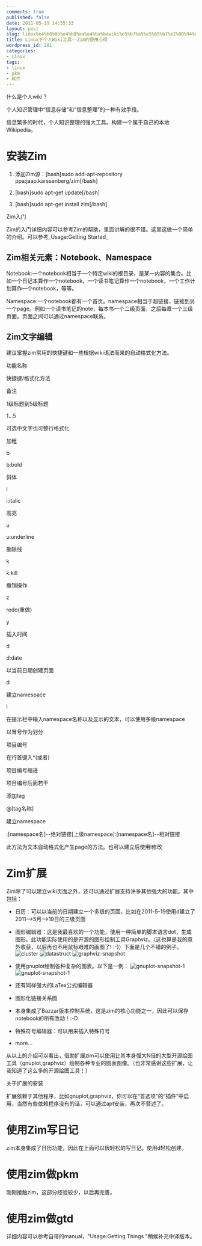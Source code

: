 ```yaml
---
comments: true
published: false
date: 2011-05-19 14:55:33
layout: post
slug: linux%e4%b8%8b%e4%b8%aa%e4%ba%bawiki%e5%b7%a5%e5%85%b7%e2%80%94%e2%80%94zim%e7%9a%84%e4%bd%bf%e7%94%a8%e5%bf%83%e5%be%97
title: Linux下个人Wiki工具——Zim的使用心得
wordpress_id: 281
categories:
- Linux
tags:
- linux
- pkm
- 软件
---
```


什么是个人wiki？

个人知识管理中“信息存储”和“信息整理”的一种有效手段。

信息繁多的时代，个人知识整理的强大工具。构建一个属于自己的本地Wikipedia。
<!-- more -->


# 安装Zim





	
  1. 添加Zim源：[bash]sudo add-apt-repository ppa:jaap.karssenberg/zim[/bash]

	
  2. [bash]sudo apt-get update[/bash]

	
  3. [bash]sudo apt-get install zim[/bash]




Zim入门

Zim的入门详细内容可以参考Zim的帮助，里面讲解的很不错。这里这做一个简单的介绍。可以参考_Usage:Getting Started_


## Zim相关元素：Notebook、Namespace


Notebook:一个notebook相当于一个特定wiki的根目录，是某一内容的集合。比如一个日记本算作一个notebook，一个读书笔记算作一个notebook，一个工作计划算作一个notebook，等等。

Namespace:一个notebook都有一个首页。namespace相当于超链接，链接到另一个page。例如一个读书笔记的note，每本书一个二级页面，之后每章一个三级页面。页面之间可以通过namespace联系。


## Zim文字编辑


建议掌握zim常用的快捷键和一些根据wiki语法而来的自动格式化方法。








功能名称


快捷键/格式化方法


备注






1级标题到5级标题


<Ctrl>1...<Ctrl>5


可选中文字也可整行格式化






加粗


<Ctrl>b


b:bold






斜体


<Ctrl>i


i:italic






高亮


<Ctrl>u


u:underline






删除线


<Ctrl>k


k:kill






撤销操作


<Ctrl>z








redo(重做)


<Ctrl>y








插入时间


<Ctrl>d


d:date






以当前日期创建页面


<Alt>d








建立namespace


<Ctrl>l


在提示栏中输入namespace名称以及显示的文本，可以使用多级namespace

以冒号作为划分






项目编号


在行首键入*<space>(或者<tab>)








项目编号缩进


项目编号后面若干<tab>








添加tag


@[tag名称]








建立namespace


:[namespace名]--绝对链接[上级namespace]:[namespace名]--相对链接


此方法为文本自动格式化产生page的方法。也可以建立后使用<Ctrl>l修改







# Zim扩展


Zim除了可以建立wiki页面之外，还可以通过扩展支持许多其他强大的功能。其中包括：



	
  * 日历：可以以当前的日期建立一个多级的页面，比如在2011-5-19使用<Alt>d建立了2011-->5月-->19日的三级页面

	
  * 图形编辑器：这是我最喜欢的一个功能，使用一种简单的脚本语言dot，生成图形。此功能实际使用的是开源的图形绘制工具Graphviz。（这也算是我的意外收获，以后再也不用鼠标艰难的画图了! :-)）下面是几个不错的例子。
![cluster](http://www.graphviz.org/Gallery/directed/cluster.png)
![datastruct](http://www.graphviz.org/Gallery/directed/datastruct.png)
![graphviz-snapshot](http://www.graphviz.org/Gallery/directed/traffic_lights.png)

	
  * 使用gnuplot绘制各种复杂的图表。以下是一例：
![gnuplot-snapshot-1](http://gnuplot.sourceforge.net/demo_4.2/surface2.1.png)
![gnuplot-snapshot-1](http://gnuplot.sourceforge.net/demo_4.4/showcase_plot.3.png)

	
  * 还有同样强大的LaTex公式编辑器

	
  * 图形化链接关系图

	
  * 本身集成了Bazzar版本控制系统，这是zim的核心功能之一，因此可以保存notebook的所有改动！:-D

	
  * 特殊符号编辑器：可以用来插入特殊符号

	
  * more...


从以上的介绍可以看出，借助扩展zim可以使用比其本身强大N倍的大型开源绘图工具（gnuplot,graphviz）绘制各种专业的图表图像。（也非常感谢这些扩展，让我知道了这么多的开源绘图工具！）

关于扩展的安装

扩展依赖于其他程序，比如gnuplot,graphviz，你可以在“首选项”的“插件”中启用，当然有些依赖程序没有的话，可以通过apt安装，再次不赘述了。




# 使用Zim写日记


zim本身集成了日历功能，因此在上面可以很轻松的写日记。使用<Alt>d轻松创建。




# 使用zim做pkm


刚刚接触zim，这部分经验较少，以后再完善。




# 使用zim做gtd


详细内容可以参考自带的manual，"Usage:Getting Things "稍候补充中译版本。
